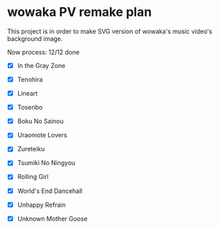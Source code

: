 # wowaka PV remake plan

This project is in order to make SVG version of wowaka's music video's background image.

Now process: 12/12 done

- [x] In the Gray Zone
- [x] Tenohira
- [x] Lineart
- [x] Tosenbo
- [x] Boku No Sainou
- [x] Uraomote Lovers
- [x] Zureteiku
- [x] Tsumiki No Ningyou
- [x] Rolling Girl
- [x] World's End Dancehall
- [x] Unhappy Refrain
- [x] Unknown Mother Goose

